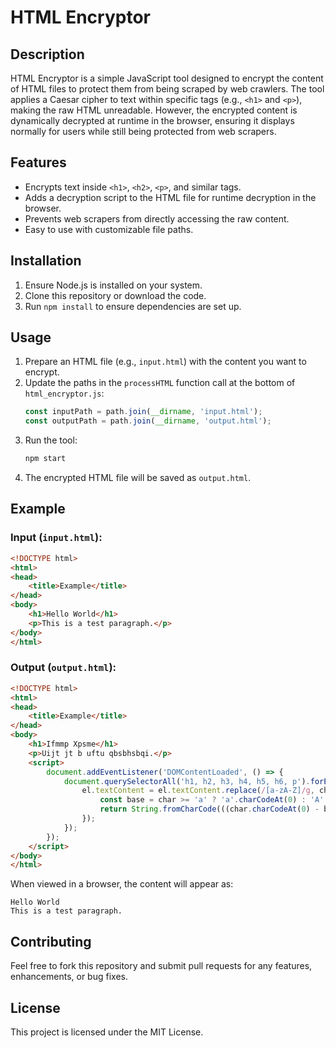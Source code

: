 # HTML Encryptor

## Description
HTML Encryptor is a simple JavaScript tool designed to encrypt the content of HTML files to protect them from being scraped by web crawlers. The tool applies a Caesar cipher to text within specific tags (e.g., `<h1>` and `<p>`), making the raw HTML unreadable. However, the encrypted content is dynamically decrypted at runtime in the browser, ensuring it displays normally for users while still being protected from web scrapers.

## Features
- Encrypts text inside `<h1>`, `<h2>`, `<p>`, and similar tags.
- Adds a decryption script to the HTML file for runtime decryption in the browser.
- Prevents web scrapers from directly accessing the raw content.
- Easy to use with customizable file paths.

## Installation
1. Ensure Node.js is installed on your system.
2. Clone this repository or download the code.
3. Run `npm install` to ensure dependencies are set up.

## Usage
1. Prepare an HTML file (e.g., `input.html`) with the content you want to encrypt.
2. Update the paths in the `processHTML` function call at the bottom of `html_encryptor.js`:
   ```javascript
   const inputPath = path.join(__dirname, 'input.html');
   const outputPath = path.join(__dirname, 'output.html');
   ```
3. Run the tool:
   ```bash
   npm start
   ```
4. The encrypted HTML file will be saved as `output.html`.

## Example
### Input (`input.html`):
```html
<!DOCTYPE html>
<html>
<head>
    <title>Example</title>
</head>
<body>
    <h1>Hello World</h1>
    <p>This is a test paragraph.</p>
</body>
</html>
```

### Output (`output.html`):
```html
<!DOCTYPE html>
<html>
<head>
    <title>Example</title>
</head>
<body>
    <h1>Ifmmp Xpsme</h1>
    <p>Uijt jt b uftu qbsbhsbqi.</p>
    <script>
        document.addEventListener('DOMContentLoaded', () => {
            document.querySelectorAll('h1, h2, h3, h4, h5, h6, p').forEach(el => {
                el.textContent = el.textContent.replace(/[a-zA-Z]/g, char => {
                    const base = char >= 'a' ? 'a'.charCodeAt(0) : 'A'.charCodeAt(0);
                    return String.fromCharCode(((char.charCodeAt(0) - base - 1 + 26) % 26) + base);
                });
            });
        });
    </script>
</body>
</html>
```

When viewed in a browser, the content will appear as:
```
Hello World
This is a test paragraph.
```

## Contributing
Feel free to fork this repository and submit pull requests for any features, enhancements, or bug fixes.

## License
This project is licensed under the MIT License.
